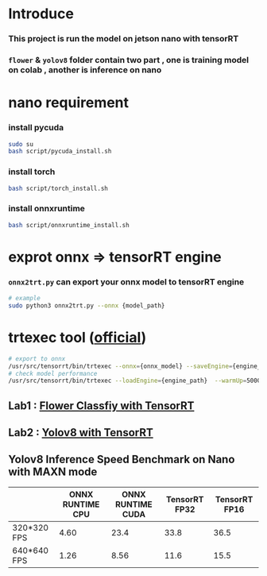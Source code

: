 # Introduce
### This project is run the model on jetson nano with tensorRT
### ```flower``` & ```yolov8``` folder contain two part , one is training model on colab , another is inference on nano

# nano requirement

### install pycuda
```bash
sudo su
bash script/pycuda_install.sh
```

### install torch 
```bash
bash script/torch_install.sh
```

### install onnxruntime
```bash
bash script/onnxruntime_install.sh
```

# exprot onnx => tensorRT engine

### ```onnx2trt.py``` can export your onnx model to tensorRT engine
```bash
# example
sudo python3 onnx2trt.py --onnx {model_path}
```

# trtexec tool ([official](https://developer.nvidia.com/zh-cn/blog/tensorrt-trtexec-cn/))
```bash
# export to onnx
/usr/src/tensorrt/bin/trtexec --onnx={onnx_model} --saveEngine={engine_path}
# check model performance
/usr/src/tensorrt/bin/trtexec --loadEngine={engine_path}  --warmUp=5000
```

## Lab1 : [Flower Classfiy with TensorRT](flower/README.md)
## Lab2 : [Yolov8 with TensorRT](yolov8/README.md)


## Yolov8 Inference Speed Benchmark on Nano with MAXN mode

| | ONNX RUNTIME CPU | ONNX RUNTIME CUDA | TensorRT FP32 | TensorRT FP16 |
|-| ---------------- | ----------------- | ------------- | ------------- |
|320*320 FPS|  4.60   |      23.4        |  33.8         |          36.5 |
|640*640 FPS| 1.26   |      8.56         |  11.6         |          15.5 |
